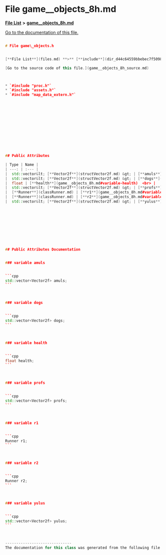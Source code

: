 
# File game\_\_objects\_8h.md

[**File List**](files.md) **>** [**game\_\_objects\_8h.md**](game____objects__8h_8md.md)

[Go to the documentation of this file.](game____objects__8h_8md.md) 


````cpp

# File game\_objects.h


[**File List**](files.md) **>** [**include**](dir_d44c64559bbebec7f509842c48db8b23.md) **>** [**game\_objects.h**](game__objects_8h.md)

[Go to the source code of this file.](game__objects_8h_source.md)



* `#include "proc.h"`
* `#include "assets.h"`
* `#include "map_data_extern.h"`













## Public Attributes

| Type | Name |
| ---: | :--- |
|  std::vector&lt; [**Vector2f**](structVector2f.md) &gt; | [**amuls**](game__objects_8h.md#variable-amuls)  <br> |
|  std::vector&lt; [**Vector2f**](structVector2f.md) &gt; | [**dogs**](game__objects_8h.md#variable-dogs)  <br>_Vector of all the dogs._  |
|  float | [**health**](game__objects_8h.md#variable-health)  <br> |
|  std::vector&lt; [**Vector2f**](structVector2f.md) &gt; | [**profs**](game__objects_8h.md#variable-profs)  <br> |
|  [**Runner**](classRunner.md) | [**r1**](game__objects_8h.md#variable-r1)  <br> |
|  [**Runner**](classRunner.md) | [**r2**](game__objects_8h.md#variable-r2)  <br> |
|  std::vector&lt; [**Vector2f**](structVector2f.md) &gt; | [**yulus**](game__objects_8h.md#variable-yulus)  <br> |










## Public Attributes Documentation


### variable amuls 


```cpp
std::vector<Vector2f> amuls;
```



### variable dogs 


```cpp
std::vector<Vector2f> dogs;
```



### variable health 


```cpp
float health;
```



### variable profs 


```cpp
std::vector<Vector2f> profs;
```



### variable r1 


```cpp
Runner r1;
```



### variable r2 


```cpp
Runner r2;
```



### variable yulus 


```cpp
std::vector<Vector2f> yulus;
```



------------------------------
The documentation for this class was generated from the following file `include/game_objects.h`
````

